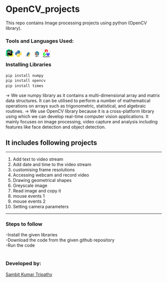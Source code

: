 # OpenCV_projects
This repo contains Image processing projects using python (OpenCV library).

### Tools and Languages Used:
<img align="left" alt="pycharm" width="26px" src="pycharm.png" />
<img align="left" alt="Python" width="30px" src="python.png" />
<img align="left" alt="pip" width="30px" height="37px" src="pip.png" />
<img align="left" alt="numpy" width="30px" src="numpy.png" />
<img align="left" alt="OpenCV" width="30px" src="opencv.png" />
<br>

### Installing Libraries

```cmd
pip install numpy
pip install opencv
pip install times

```
-> We use numpy library as it contains a multi-dimensional array and matrix data structures. It can be utilised to perform a number of mathematical operations on arrays such as trigonometric, statistical, and algebraic routines.
-> We use OpenCV library because it is a cross-platform library using which we can develop real-time computer vision applications. It mainly focuses on image processing, video capture and analysis including features like face detection and object detection.

## It includes following projects
----
1. Add text to video stream
2. Add date and time to the video stream
3. customising frame resolutions
4. Accessing webcam and record video
5. Drawing geometrical shapes 
6. Greyscale image
7. Read image and copy it
8. mouse events 1
9. mouse events 2
10. Setting camera parameters
----

### Steps to follow
-Install the given libraries<br>
-Download the code from the given github repository<br>
-Run the code<br><br>

### Developed by:
<a href="https://github.com/sambit221">Sambit Kumar Tripathy</a>

